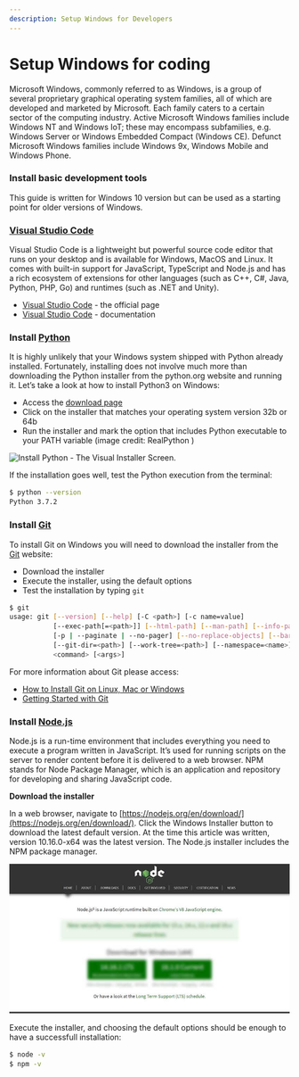 ```yaml
---
description: Setup Windows for Developers
---
```


# Setup Windows for coding

Microsoft Windows, commonly referred to as Windows, is a group of several proprietary graphical operating system families, all of which are developed and marketed by Microsoft. Each family caters to a certain sector of the computing industry. Active Microsoft Windows families include Windows NT and Windows IoT; these may encompass subfamilies, e.g. Windows Server or Windows Embedded Compact (Windows CE). Defunct Microsoft Windows families include Windows 9x, Windows Mobile and Windows Phone.

###

### Install basic development tools

This guide is written for Windows 10 version but can be used as a starting point for older versions of Windows.

### [Visual Studio Code](https://code.visualstudio.com/)

Visual Studio Code is a lightweight but powerful source code editor that runs on your desktop and is available for Windows, MacOS and Linux. It comes with built-in support for JavaScript, TypeScript and Node.js and has a rich ecosystem of extensions for other languages (such as C++, C#, Java, Python, PHP, Go) and runtimes (such as .NET and Unity).&#x20;

- [Visual Studio Code](https://code.visualstudio.com/) - the official page
- [Visual Studio Code](https://code.visualstudio.com/docs) - documentation

###

### Install [Python](https://www.python.org)

It is highly unlikely that your Windows system shipped with Python already installed. Fortunately, installing does not involve much more than downloading the Python installer from the python.org website and running it. Let’s take a look at how to install Python3 on Windows:

- Access the [download page](https://www.python.org/downloads/windows/)
- Click on the installer that matches your operating system version 32b or 64b
- Run the installer and mark the option that includes Python executable to your PATH variable (image credit: RealPython )

![Install Python - The Visual Installer Screen.](https://files.realpython.com/media/win-install-dialog.40e3ded144b0.png)

If the installation goes well, test the Python execution from the terminal:

```bash
$ python --version
Python 3.7.2
```

###

### Install [Git](https://git-scm.com/downloads)

To install Git on Windows you will need to download the installer from the [Git](https://git-scm.com/downloads) website:

- Download the installer
- Execute the installer, using the default options
- Test the installation by typing `git` &#x20;

```bash
$ git
usage: git [--version] [--help] [-C <path>] [-c name=value]
           [--exec-path[=<path>]] [--html-path] [--man-path] [--info-path]
           [-p | --paginate | --no-pager] [--no-replace-objects] [--bare]
           [--git-dir=<path>] [--work-tree=<path>] [--namespace=<name>]
           <command> [<args>]
```

For more information about Git please access:

- [How to Install Git on Linux, Mac or Windows](https://www.linode.com/docs/development/version-control/how-to-install-git-on-linux-mac-and-windows/)
- [Getting Started with Git](https://www.linode.com/docs/development/version-control/how-to-configure-git/)

###

### Install [Node.js](https://nodejs.org/en/)

Node.js is a run-time environment that includes everything you need to execute a program written in JavaScript. It’s used for running scripts on the server to render content before it is delivered to a web browser. NPM stands for Node Package Manager, which is an application and repository for developing and sharing JavaScript code.

**Download the installer**

In a web browser, navigate to [https://nodejs.org/en/download/](https://nodejs.org/en/download/). Click the Windows Installer button to download the latest default version. At the time this article was written, version 10.16.0-x64 was the latest version. The Node.js installer includes the NPM package manager.

![NodeJs - Donwload Page.](<../../../static/assets/programming-kit-nodejs (1).jpg>)

Execute the installer, and choosing the default options should be enough to have a successfull installation:

```bash
$ node -v
$ npm -v
```
